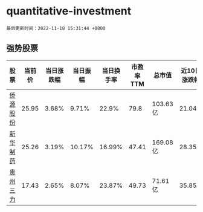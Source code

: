 # quantitative-investment

`最后更新时间：2022-11-18 15:31:44 +0800`

## 强势股票

|股票|当前价|当日涨跌幅|当日振幅|当日换手率|市盈率TTM|总市值|近10日涨跌幅|
|----|----|----|----|----|----|----|----|
|[侨源股份](https://xueqiu.com/S/SZ301286)|25.95|3.68%|9.71%|22.9%|79.8|103.63亿|21.04%|
|[新华制药](https://xueqiu.com/S/SZ000756)|25.26|3.19%|10.17%|16.99%|47.41|169.08亿|28.35%|
|[贵州三力](https://xueqiu.com/S/SH603439)|17.43|2.65%|8.07%|23.87%|49.73|71.61亿|35.85%|
